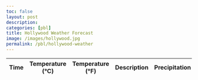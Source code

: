 ```yaml
---
toc: false
layout: post
description: 
categories: [pbl]
title: Hollywood Weather Forecast
image: /images/hollywood.jpg
permalink: /pbl/hollywood-weather
---
```

<style>
  body {
    /* background-image: url("{{site.baseurl}}/images/plain-hollywood.jpg"); */
  }
</style>

<!-- HTML table fragment for page -->
<body>
  <table>
    <thead>
    <tr>
      <th>Time</th>
      <th>Temperature (&#8451;)</th>
      <th>Temperature (&#8457;)</th>
      <th>Description</th>
      <th>Precipitation</th>
      <th>Snow</th>
      <th>UV</th>
    </tr>
    </thead>
    <tbody id="result">
      <!-- javascript generated data -->
    </tbody>
  </table>
</body>

<!-- Script is layed out in a sequence (without a function) and will execute when page is loaded -->
<script>

  // prepare HTML defined "result" container for new output
  const resultContainer = document.getElementById("result");

  // prepare fetch urls
  const get_url = "https://juicevrld.nighthawkcoding.ml/starters/weather/daily";

  // prepare fetch GET options
  const options = {
    method: 'GET', // *GET, POST, PUT, DELETE, etc.
    mode: 'cors', // no-cors, *cors, same-origin
    cache: 'default', // *default, no-cache, reload, force-cache, only-if-cached
    credentials: 'same-origin', // include, same-origin, omit
    headers: {
      'Content-Type': 'application/json'
      // 'Content-Type': 'application/x-www-form-urlencoded',
    },
  };

  // fetch the API
  fetch(get_url, options)
    // response is a RESTful "promise" on any successful fetch
    .then(response => {
      // check for response errors
      if (response.status !== 200) {
          error('GET API response failure: ' + response.status);
          return;
      }
      // valid response will have JSON data
      response.json().then(data => {
          console.log(data);
          for (const row of data.data) {
            // make "tr element" for each "row of data"
            const tr = document.createElement("tr");

            // access different values by the keys            
            // td for time cell
            const time = document.createElement("td");
            time.innerHTML = row.datetime;  // add fetched data to innerHTML
            
            const temp = document.createElement("td");
            temp.innerHTML = row.temp.toFixed(1);

            const faren_temp = document.createElement("td");
            faren_temp.innerHTML = (row.temp * 9/5 + 32).toFixed(1);

            const description = document.createElement("td");
            description.innerHTML = row.weather.description;

            const precip = document.createElement("td");
            precip.innerHTML = row.precip;

            const snow = document.createElement("td");
            snow.innerHTML = row.snow;

            const uv = document.createElement("td");
            uv.innerHTML = row.uv;
             
            // this builds ALL td's (cells) into tr (row) element
            tr.appendChild(time);
            tr.appendChild(temp);
            tr.appendChild(faren_temp);
            tr.appendChild(description);
            tr.appendChild(precip);
            tr.appendChild(snow);
            tr.appendChild(uv);

            // this adds all the tr (row) work above to the HTML "result" container
            resultContainer.appendChild(tr);
          }
      })
  })
  // catch fetch errors (ie Nginx ACCESS to server blocked)
  .catch(err => {
    error(err + " " + get_url);
  });

  // Something went wrong with actions or responses
  function error(err) {
    // log as Error in console
    console.error(err);
    // append error to resultContainer
    const tr = document.createElement("tr");
    const td = document.createElement("td");
    td.innerHTML = err;
    tr.appendChild(td);
    resultContainer.appendChild(tr);
  }
</script>
